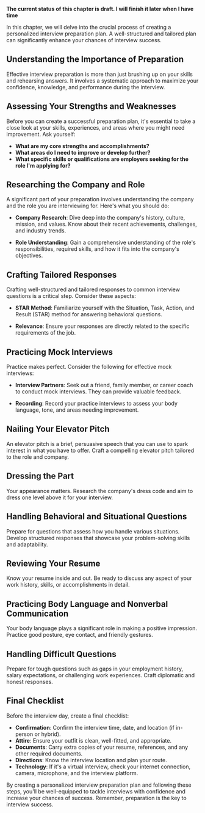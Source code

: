 **The current status of this chapter is draft. I will finish it later when I have time**

In this chapter, we will delve into the crucial process of creating a personalized interview preparation plan. A well-structured and tailored plan can significantly enhance your chances of interview success.

Understanding the Importance of Preparation
-------------------------------------------

Effective interview preparation is more than just brushing up on your skills and rehearsing answers. It involves a systematic approach to maximize your confidence, knowledge, and performance during the interview.

Assessing Your Strengths and Weaknesses
---------------------------------------

Before you can create a successful preparation plan, it's essential to take a close look at your skills, experiences, and areas where you might need improvement. Ask yourself:

* **What are my core strengths and accomplishments?**
* **What areas do I need to improve or develop further?**
* **What specific skills or qualifications are employers seeking for the role I'm applying for?**

Researching the Company and Role
--------------------------------

A significant part of your preparation involves understanding the company and the role you are interviewing for. Here's what you should do:

* **Company Research**: Dive deep into the company's history, culture, mission, and values. Know about their recent achievements, challenges, and industry trends.

* **Role Understanding**: Gain a comprehensive understanding of the role's responsibilities, required skills, and how it fits into the company's objectives.

Crafting Tailored Responses
---------------------------

Crafting well-structured and tailored responses to common interview questions is a critical step. Consider these aspects:

* **STAR Method**: Familiarize yourself with the Situation, Task, Action, and Result (STAR) method for answering behavioral questions.

* **Relevance**: Ensure your responses are directly related to the specific requirements of the job.

Practicing Mock Interviews
--------------------------

Practice makes perfect. Consider the following for effective mock interviews:

* **Interview Partners**: Seek out a friend, family member, or career coach to conduct mock interviews. They can provide valuable feedback.

* **Recording**: Record your practice interviews to assess your body language, tone, and areas needing improvement.

Nailing Your Elevator Pitch
---------------------------

An elevator pitch is a brief, persuasive speech that you can use to spark interest in what you have to offer. Craft a compelling elevator pitch tailored to the role and company.

Dressing the Part
-----------------

Your appearance matters. Research the company's dress code and aim to dress one level above it for your interview.

Handling Behavioral and Situational Questions
---------------------------------------------

Prepare for questions that assess how you handle various situations. Develop structured responses that showcase your problem-solving skills and adaptability.

Reviewing Your Resume
---------------------

Know your resume inside and out. Be ready to discuss any aspect of your work history, skills, or accomplishments in detail.

Practicing Body Language and Nonverbal Communication
----------------------------------------------------

Your body language plays a significant role in making a positive impression. Practice good posture, eye contact, and friendly gestures.

Handling Difficult Questions
----------------------------

Prepare for tough questions such as gaps in your employment history, salary expectations, or challenging work experiences. Craft diplomatic and honest responses.

Final Checklist
---------------

Before the interview day, create a final checklist:

* **Confirmation**: Confirm the interview time, date, and location (if in-person or hybrid).
* **Attire**: Ensure your outfit is clean, well-fitted, and appropriate.
* **Documents**: Carry extra copies of your resume, references, and any other required documents.
* **Directions**: Know the interview location and plan your route.
* **Technology**: If it's a virtual interview, check your internet connection, camera, microphone, and the interview platform.

By creating a personalized interview preparation plan and following these steps, you'll be well-equipped to tackle interviews with confidence and increase your chances of success. Remember, preparation is the key to interview success.

